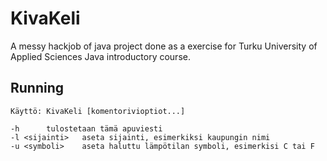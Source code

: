 # KivaKeli

A messy hackjob of java project done as a exercise for Turku University of Applied Sciences Java introductory course.

## Running
```
Käyttö: KivaKeli [komentorivioptiot...]

-h		tulostetaan tämä apuviesti
-l <sijainti>	aseta sijainti, esimerkiksi kaupungin nimi
-u <symboli>	aseta haluttu lämpötilan symboli, esimerkisi C tai F
```
